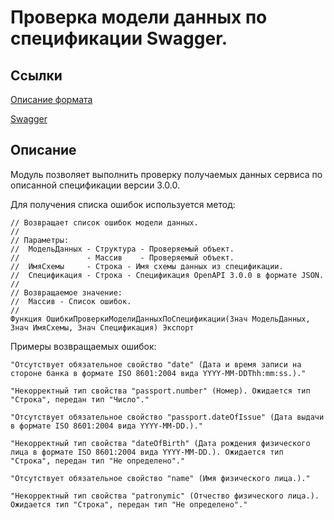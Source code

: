 # Проверка модели данных по спецификации Swagger.

## Ссылки

[Описание формата](https://github.com/OAI/OpenAPI-Specification/blob/main/versions/3.0.0.md)

[Swagger](https://swagger.io/)

## Описание

Модуль позволяет выполнить проверку получаемых данных сервиса по описанной спецификации версии 3.0.0.

Для получения списка ошибок используется метод:

```bsl
// Возвращает список ошибок модели данных.
//
// Параметры:
//  МодельДанных - Структура - Проверяемый объект.
//               - Массив    - Проверяемый объект.
//  ИмяСхемы     - Строка - Имя схемы данных из спецификации.
//  Спецификация - Строка - Спецификация OpenAPI 3.0.0 в формате JSON.
// 
// Возвращаемое значение:
//  Массив - Список ошибок.
//
Функция ОшибкиПроверкиМоделиДанныхПоСпецификации(Знач МодельДанных, Знач ИмяСхемы, Знач Спецификация) Экспорт
```

Примеры возвращаемых ошибок:

```bsl
"Отсутствует обязательное свойство "date" (Дата и время записи на стороне банка в формате ISO 8601:2004 вида YYYY-MM-DDThh:mm:ss.)."

"Некорректный тип свойства "passport.number" (Номер). Ожидается тип "Строка", передан тип "Число"."

"Отсутствует обязательное свойство "passport.dateOfIssue" (Дата выдачи в формате ISO 8601:2004 вида YYYY-MM-DD.)."

"Некорректный тип свойства "dateOfBirth" (Дата рождения физического лица в формате ISO 8601:2004 вида YYYY-MM-DD.). Ожидается тип "Строка", передан тип "Не определено"."

"Отсутствует обязательное свойство "name" (Имя физического лица.)."

"Некорректный тип свойства "patronymic" (Отчество физического лица.). Ожидается тип "Строка", передан тип "Не определено"."
```
